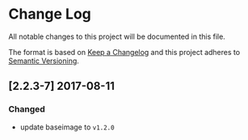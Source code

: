 # Change Log
All notable changes to this project will be documented in this file.

The format is based on [Keep a Changelog](http://keepachangelog.com/) and this project adheres to [Semantic Versioning](http://semver.org/).

## [2.2.3-7] 2017-08-11

### Changed
- update baseimage to `v1.2.0`
